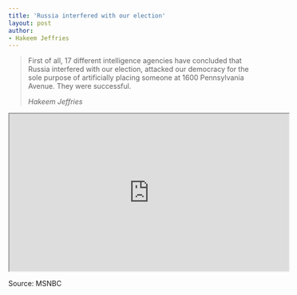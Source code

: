 ```yaml
---
title: 'Russia interfered with our election'
layout: post
author:
- Hakeem Jeffries
---
```


> First of all, 17 different intelligence agencies have concluded that Russia interfered with our election, attacked our democracy for the sole purpose of artificially placing someone at 1600 Pennsylvania Avenue. They were successful.
>
> <cite>Hakeem Jeffries</cite>

<iframe width="560" height="315" src="https://grabien.com/getmedia.php?id=1729797&#038;key=977e5138b07a11df9eaad86b7a9bb859&#038;userid=17087"></iframe>

Source: MSNBC
